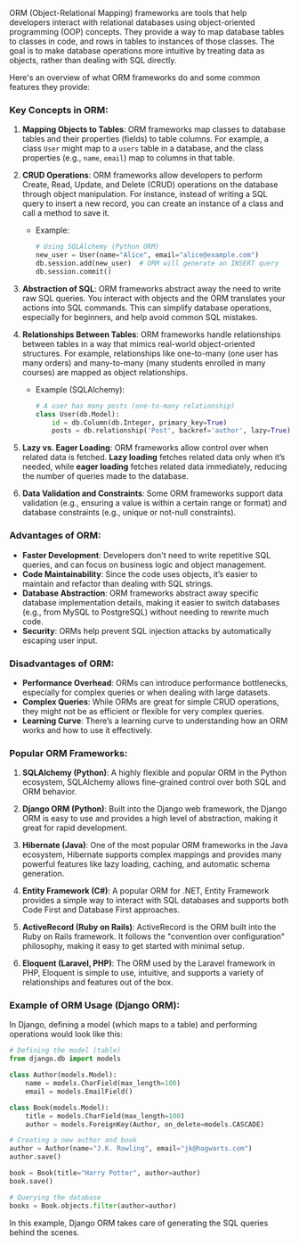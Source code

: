 ORM (Object-Relational Mapping) frameworks are tools that help developers interact with relational databases using object-oriented programming (OOP) concepts. They provide a way to map database tables to classes in code, and rows in tables to instances of those classes. The goal is to make database operations more intuitive by treating data as objects, rather than dealing with SQL directly.

Here's an overview of what ORM frameworks do and some common features they provide:

### Key Concepts in ORM:

1. **Mapping Objects to Tables**:
   ORM frameworks map classes to database tables and their properties (fields) to table columns. For example, a class `User` might map to a `users` table in a database, and the class properties (e.g., `name`, `email`) map to columns in that table.

2. **CRUD Operations**:
   ORM frameworks allow developers to perform Create, Read, Update, and Delete (CRUD) operations on the database through object manipulation. For instance, instead of writing a SQL query to insert a new record, you can create an instance of a class and call a method to save it.

   - Example: 
     ```python
     # Using SQLAlchemy (Python ORM)
     new_user = User(name="Alice", email="alice@example.com")
     db.session.add(new_user)  # ORM will generate an INSERT query
     db.session.commit()
     ```

3. **Abstraction of SQL**:
   ORM frameworks abstract away the need to write raw SQL queries. You interact with objects and the ORM translates your actions into SQL commands. This can simplify database operations, especially for beginners, and help avoid common SQL mistakes.

4. **Relationships Between Tables**:
   ORM frameworks handle relationships between tables in a way that mimics real-world object-oriented structures. For example, relationships like one-to-many (one user has many orders) and many-to-many (many students enrolled in many courses) are mapped as object relationships.

   - Example (SQLAlchemy):
     ```python
     # A user has many posts (one-to-many relationship)
     class User(db.Model):
         id = db.Column(db.Integer, primary_key=True)
         posts = db.relationship('Post', backref='author', lazy=True)
     ```

5. **Lazy vs. Eager Loading**:
   ORM frameworks allow control over when related data is fetched. **Lazy loading** fetches related data only when it’s needed, while **eager loading** fetches related data immediately, reducing the number of queries made to the database.

6. **Data Validation and Constraints**:
   Some ORM frameworks support data validation (e.g., ensuring a value is within a certain range or format) and database constraints (e.g., unique or not-null constraints).

### Advantages of ORM:

- **Faster Development**: Developers don't need to write repetitive SQL queries, and can focus on business logic and object management.
- **Code Maintainability**: Since the code uses objects, it’s easier to maintain and refactor than dealing with SQL strings.
- **Database Abstraction**: ORM frameworks abstract away specific database implementation details, making it easier to switch databases (e.g., from MySQL to PostgreSQL) without needing to rewrite much code.
- **Security**: ORMs help prevent SQL injection attacks by automatically escaping user input.

### Disadvantages of ORM:

- **Performance Overhead**: ORMs can introduce performance bottlenecks, especially for complex queries or when dealing with large datasets.
- **Complex Queries**: While ORMs are great for simple CRUD operations, they might not be as efficient or flexible for very complex queries.
- **Learning Curve**: There’s a learning curve to understanding how an ORM works and how to use it effectively.

### Popular ORM Frameworks:

1. **SQLAlchemy (Python)**:
   A highly flexible and popular ORM in the Python ecosystem, SQLAlchemy allows fine-grained control over both SQL and ORM behavior.

2. **Django ORM (Python)**:
   Built into the Django web framework, the Django ORM is easy to use and provides a high level of abstraction, making it great for rapid development.

3. **Hibernate (Java)**:
   One of the most popular ORM frameworks in the Java ecosystem, Hibernate supports complex mappings and provides many powerful features like lazy loading, caching, and automatic schema generation.

4. **Entity Framework (C#)**:
   A popular ORM for .NET, Entity Framework provides a simple way to interact with SQL databases and supports both Code First and Database First approaches.

5. **ActiveRecord (Ruby on Rails)**:
   ActiveRecord is the ORM built into the Ruby on Rails framework. It follows the "convention over configuration" philosophy, making it easy to get started with minimal setup.

6. **Eloquent (Laravel, PHP)**:
   The ORM used by the Laravel framework in PHP, Eloquent is simple to use, intuitive, and supports a variety of relationships and features out of the box.

### Example of ORM Usage (Django ORM):

In Django, defining a model (which maps to a table) and performing operations would look like this:

```python
# Defining the model (table)
from django.db import models

class Author(models.Model):
    name = models.CharField(max_length=100)
    email = models.EmailField()

class Book(models.Model):
    title = models.CharField(max_length=100)
    author = models.ForeignKey(Author, on_delete=models.CASCADE)

# Creating a new author and book
author = Author(name="J.K. Rowling", email="jk@hogwarts.com")
author.save()

book = Book(title="Harry Potter", author=author)
book.save()

# Querying the database
books = Book.objects.filter(author=author)
```

In this example, Django ORM takes care of generating the SQL queries behind the scenes.
